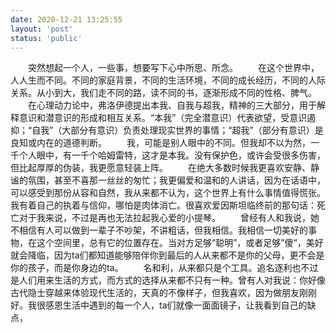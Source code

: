 ```yaml
---
date: 2020-12-21 13:25:55
layout: 'post'
status: 'public'
---
```


&emsp;&emsp;突然想起一个人，一些事，想要写下心中所思、所念。
&emsp;&emsp;在这个世界中，人人生而不同。不同的家庭背景，不同的生活环境，不同的成长经历，不同的人际关系。从小到大，我们走不同的路，读不同的书，逐渐形成不同的性格、脾气。
&emsp;&emsp;在心理动力论中，弗洛伊德提出本我、自我与超我，精神的三大部分，用于解释意识和潜意识的形成和相互关系。“本我”（完全潜意识）代表欲望，受意识遏抑；“自我”（大部分有意识）负责处理现实世界的事情；“超我”（部分有意识）是良知或内在的道德判断。
&emsp;&emsp;我，可能是别人眼中的不同。但我却不以为然，一千个人眼中，有一千个哈姆雷特，这才是本我。没有保护色，或许会受很多伤害，但比起厚厚的伪装，我更愿意轻装上阵。
&emsp;&emsp;在绝大多数时候我更喜欢安静、静谧的氛围，甚至不喜那一丝丝的匆忙；我更偏爱和温和的人讲话，因为在话语中，可以感受到那份从容和自然，我从来都不认为，这个世界上有什么事情值得慌张。我有着自己的执着与信仰，哪怕是肉体消亡。很喜欢爱因斯坦临终前的那句话：死亡对于我来说，不过是再也无法拉起我心爱的小提琴。
&emsp;&emsp;曾经有人和我说，她不相信有人可以做到一辈子不吵架，不讲粗话，但我相信。我相信一切美好的事物，在这个空间里，总有它的位置存在。当对方足够“聪明”，或者足够”傻“，美好就会降临，因为ta们都知道能够陪伴你到最后的人从来都不是你的父母，更不会是你的孩子，而是你身边的ta。
&emsp;&emsp;名和利，从来都只是个工具。追名逐利也不过是人们用来生活的方式，而方式的选择从来都不只有一种。曾有人对我说：你好像古代隐士穿越来体验现代生活的，天真的不像样子，但我喜欢，因为做朋友刚刚好。我很感恩生活中遇到的每一个人，ta们就像一面面镜子，让我看到自己的缺点，
